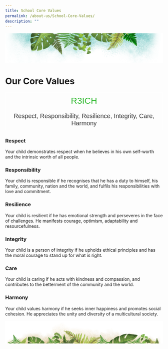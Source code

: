 ```yaml
---
title: School Core Values
permalink: /about-us/School-Core-Values/
description: ""
---
```

![](/images/Banner.png)

# **Our Core Values**

<style type="text/css">
.tg  {border-collapse:collapse;border-spacing:0;}
.tg td{border-color:black;border-style:solid;border-width:1px;font-family:Arial, sans-serif;font-size:14px;
  overflow:hidden;padding:10px 5px;word-break:normal;}
.tg th{border-color:black;border-style:solid;border-width:1px;font-family:Arial, sans-serif;font-size:14px;
  font-weight:normal;overflow:hidden;padding:10px 5px;word-break:normal;}
.tg .tg-kx9v{border-color:#ffffff;color:#2cb82c;font-size:28px;text-align:center;vertical-align:top}
.tg .tg-h1d6{border-color:#ffffff;color:#343434;font-size:20px;text-align:center;vertical-align:top}
</style>
<table class="tg">
<thead>
  <tr>
    <th class="tg-kx9v">R3ICH</th>
  </tr>
</thead>
<tbody>
  <tr>
    <td class="tg-h1d6">Respect, Responsibility, Resilience, Integrity, Care, Harmony</td>
  </tr>
</tbody>
</table>


### **Respect**  
Your child demonstrates respect when he believes in his own self-worth and the intrinsic worth of all people.

### **Responsibility**  
Your child is responsible if he recognises that he has a duty to himself, his family, community, nation and the world, and fulfils his responsibilities with love and commitment.

### **Resilience**

Your child is resilient if he has emotional strength and perseveres in the face of challenges. He manifests courage, optimism, adaptability and resourcefulness.

### **Integrity**  
Your child is a person of integrity if he upholds ethical principles and has the moral courage to stand up for what is right.

### **Care**  
Your child is caring if he acts with kindness and compassion, and contributes to the betterment of the community and the world.

### **Harmony**  
Your child values harmony if he seeks inner happiness and promotes social cohesion. He appreciates the unity and diversity of a multicultural society.


![](/images/bg-bottom.png)